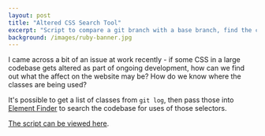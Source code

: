 ```yaml
---
layout: post
title: "Altered CSS Search Tool"
excerpt: "Script to compare a git branch with a base branch, find the changed/added/removed CSS classes, and search the codebase for uses"
background: /images/ruby-banner.jpg
---
```


I came across a bit of an issue at work recently - if some CSS in a large codebase gets altered as part of ongoing development, how can we find out what the affect on the website may be? How do we know where the classes are being used?

It's possible to get a list of classes from `git log`, then pass those into [Element Finder][element-finder] to search the codebase for uses of those selectors.

[The script can be viewed here][script].

  [element-finder]: https://github.com/keeganstreet/element-finder
  [script]: https://gist.github.com/SamuelTurner/d79822fb79cd30a678630f831e3ea308
  
